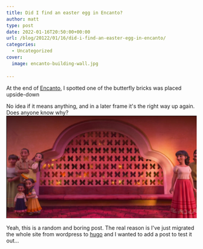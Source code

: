 ```yaml
---
title: Did I find an easter egg in Encanto?
author: matt
type: post
date: 2022-01-16T20:50:00+00:00
url: /blog/20122/01/16/did-i-find-an-easter-egg-in-encanto/
categories:
  - Uncategorized
cover:
  image: encanto-building-wall.jpg

---
```


At the end of [Encanto](https://en.wikipedia.org/wiki/Encanto_(film)), I spotted one of the butterfly bricks was placed upside-down

No idea if it means anything, and in a later frame it's the right way up again. Does anyone know why?
![](encanto-butterfly-wall.jpg)

Yeah, this is a random and boring post. The real reason is I've just migrated the whole site from wordpress to [hugo](https://gohugo.io/) and I wanted to add a post to test it out...